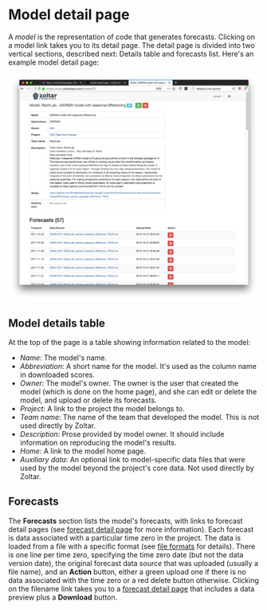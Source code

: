 # Model detail page

A _model_ is the representation of code that generates forecasts. Clicking on a model link takes you to its detail page.
The detail page is divided into two vertical sections, described next: Details table and forecasts list. Here's an
example model detail page:

![Model detail page](img/ModelDetailPage.png "Model detail page")


## Model details table

At the top of the page is a table showing information related to the model:

- *Name*: The model's name.
- *Abbreviation*: A short name for the model. It's used as the column name in downloaded scores.
- *Owner*: The model's owner. The owner is the user that created the model (which is done on the home page), and she can
  edit or delete the model, and upload or delete its forecasts.
- *Project*: A link to the project the model belongs to.
- *Team name*: The name of the team that developed the model. This is not used directly by Zoltar.
- *Description*: Prose provided by model owner. It should include information on reproducing the model's results.
- *Home*: A link to the model home page.
- *Auxiliary data*: An optional link to model-specific data files that were used by the model beyond the project's core
  data. Not used directly by Zoltar.


## Forecasts

The **Forecasts** section lists the model's forecasts, with links to forecast detail pages (see [forecast detail
page](ForecastDetailPage.md) for more information). Each forecast is data associated with a particular time zero in the
project. The data is loaded from a file with a specific format (see [file formats](FileFormats.md) for details). There
is one line per time zero, specifying the time zero date (but not the data version date), the original forecast data
_source_ that was uploaded (usually a file name), and an **Action** button, either a green upload one if there is no 
data associated with the time zero or a red delete button otherwise. Clicking on the filename link takes you to a
[forecast detail page](ForecastDetailPage.md) that includes a data preview plus a **Download** button.
